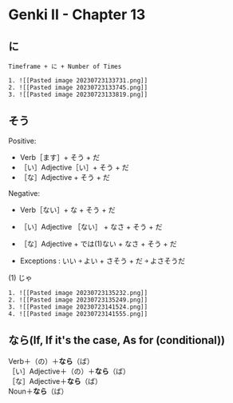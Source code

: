# Genki II - Chapter 13
## に
```ad-summary
Timeframe + に + Number of Times
```
```ad-example
1. ![[Pasted image 20230723133731.png]]
2. ![[Pasted image 20230723133745.png]]
3. ![[Pasted image 20230723133819.png]]

```

## そう
Positive:
- Verb［ます］+ そう + だ
- ［い］Adjective［い］+ そう + だ
- ［な］Adjective + そう + だ

Negative:
- Verb［ない］+ な + そう + だ
- ［い］Adjective ［ない］ + なさ + そう + だ
- ［な］Adjective + では(1)ない + なさ + そう + だ

- Exceptions : いい ￫ よい + さそう + だ ￫ よさそうだ

(1) じゃ
```ad-example
1. ![[Pasted image 20230723135232.png]]
2. ![[Pasted image 20230723135249.png]]
3. ![[Pasted image 20230723141524.png]]
4. ![[Pasted image 20230723141555.png]]
```

## なら(If, If it's the case, As for (conditional))
Verb＋（の）＋**なら**（ば）  
［い］Adjective＋（の）＋**なら**（ば）  
［な］Adjective＋**なら**（ば）  
Noun＋**なら**（ば）
